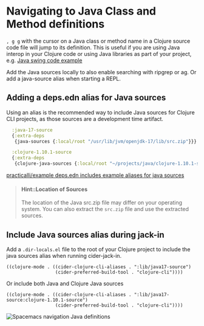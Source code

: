 # Navigating to Java Class and Method definitions

`, g g` with the cursor on a Java class or method name in a Clojure source code file will jump to its definition.  This is useful if you are using Java interop in your Clojure code or using Java libraries as part of your project, e.g. [Java swing code example](https://github.com/practicalli/clojure-through-code/blob/master/src/clojure_through_code/xx_swing_example.clj)

Add the Java sources locally to also enable searching with ripgrep or ag.  Or add a java-source alias when starting a REPL.

## Adding a deps.edn alias for Java sources

Using an alias is the recommended way to include Java sources for Clojure CLI projects, as those sources are a development time artifact.

```clojure
  :java-17-source
  {:extra-deps
   {java-sources {:local/root "/usr/lib/jvm/openjdk-17/lib/src.zip"}}}

  :clojure-1.10.1-source
  {:extra-deps
   {clojure-java-sources {:local/root "~/projects/java/clojure-1.10.1-sources"}}}
```

[practicalli/example deps.edn includes example aliases for java sources](https://github.com/practicalli/clojure-deps-edn#java-sources)

> #### Hint::Location of Sources
> The location of the Java src.zip file may differ on your operating system.  You can also extract the `src.zip` file and use the extracted sources.

## Include Java sources alias during jack-in

Add a `.dir-locals.el` file to the root of your Clojure project to include the java sources alias when running cider-jack-in.

```elisp
((clojure-mode . ((cider-clojure-cli-aliases . ":lib/java17-source")
                  (cider-preferred-build-tool . "clojure-cli"))))
```

Or include both Java and Clojure Java sources

```elisp
((clojure-mode . ((cider-clojure-cli-aliases . ":lib/java17-source:clojure-1.10.1-source")
                  (cider-preferred-build-tool . "clojure-cli"))))
```

![Spacemacs navigation Java definitions](/images/spacemacs-navigation-definitions-java.png)
